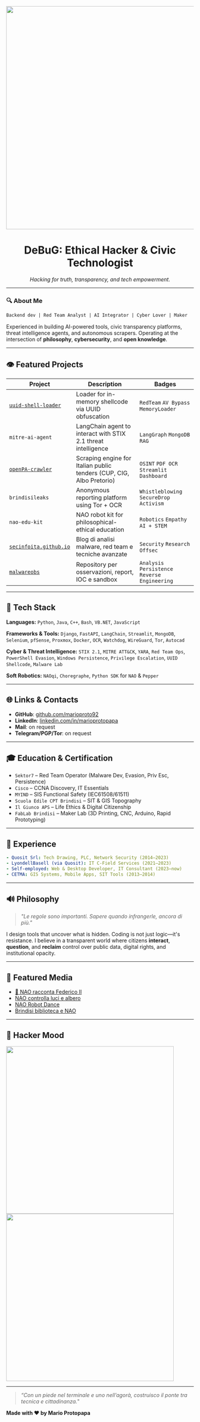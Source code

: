 <div align="center">
  <img src="https://user-images.githubusercontent.com/674621/191389888-3d13a4e6-e4b2-44ae-b9c8-1703fb01b3f6.png" width="600"/>
  
  # DeBuG: Ethical Hacker & Civic Technologist
  _Hacking for truth, transparency, and tech empowerment._
</div>

---

### 🔍 About Me

```txt
Backend dev | Red Team Analyst | AI Integrator | Cyber Lover | Maker
```  
Experienced in building AI-powered tools, civic transparency platforms, threat intelligence agents, and autonomous scrapers. Operating at the intersection of **philosophy**, **cybersecurity**, and **open knowledge**.

---

## 👁️ Featured Projects

| Project | Description | Badges |
|--------|-------------|--------|
| [`uuid-shell-loader`](https://github.com/marioproto92/malwareobs/blob/main/shellcode_uuid4_obfuscation.md) | Loader for in-memory shellcode via UUID obfuscation | `RedTeam` `AV Bypass` `MemoryLoader` |
| `mitre-ai-agent` | LangChain agent to interact with STIX 2.1 threat intelligence | `LangGraph` `MongoDB` `RAG` |
| [`openPA-crawler`](https://github.com/marioproto92/openpa-crawler) | Scraping engine for Italian public tenders (CUP, CIG, Albo Pretorio) | `OSINT` `PDF OCR` `Streamlit Dashboard` |
| `brindisileaks` | Anonymous reporting platform using Tor + OCR | `Whistleblowing` `SecureDrop` `Activism` |
| `nao-edu-kit` | NAO robot kit for philosophical-ethical education | `Robotics` `Empathy` `AI + STEM` |
| [`secinfoita.github.io`](https://github.com/marioproto92/secinfoita.github.io) | Blog di analisi malware, red team e tecniche avanzate | `Security` `Research` `Offsec` |
| [`malwareobs`](https://github.com/marioproto92/malwareobs) | Repository per osservazioni, report, IOC e sandbox | `Analysis` `Persistence` `Reverse Engineering` |

---

## 🚀 Tech Stack

**Languages:** `Python`, `Java`, `C++`, `Bash`, `VB.NET`, `JavaScript`

**Frameworks & Tools:** `Django`, `FastAPI`, `LangChain`, `Streamlit`, `MongoDB`, `Selenium`, `pfSense`, `Proxmox`, `Docker`, `OCR`, `Watchdog`, `WireGuard`, `Tor`, `Autocad`

**Cyber & Threat Intelligence:** `STIX 2.1`, `MITRE ATT&CK`, `YARA`, `Red Team Ops`, `PowerShell Evasion`, `Windows Persistence`, `Privilege Escalation`, `UUID Shellcode`, `Malware Lab`

**Soft Robotics:** `NAOqi`, `Choregraphe`, `Python SDK` for `NAO` & `Pepper`

---

## 🌐 Links & Contacts

- **GitHub**: [github.com/marioproto92](https://github.com/marioproto92)
- **LinkedIn**: [linkedin.com/in/marioprotopapa](https://www.linkedin.com/in/marioproto92/)
- **Mail**: on request
- **Telegram/PGP/Tor**: on request

---

## 🎓 Education & Certification

- `Sektor7` – Red Team Operator (Malware Dev, Evasion, Priv Esc, Persistence)
- `Cisco` – CCNA Discovery, IT Essentials
- `MYIND` – SIS Functional Safety (IEC61508/61511)
- `Scuola Edile CPT Brindisi` – SIT & GIS Topography
- `Il Giunco APS` – Life Ethics & Digital Citizenship
- `FabLab Brindisi` – Maker Lab (3D Printing, CNC, Arduino, Rapid Prototyping)

---

## 🏢 Experience

```yaml
- Quosit Srl: Tech Drawing, PLC, Network Security (2014–2023)
- LyondellBasell (via Quosit): IT C-Field Services (2021–2023)
- Self-employed: Web & Desktop Developer, IT Consultant (2023–now)
- CETMA: GIS Systems, Mobile Apps, SIT Tools (2013–2014)
```

---

## 🔊 Philosophy

> _"Le regole sono importanti. Sapere quando infrangerle, ancora di più."_

I design tools that uncover what is hidden.
Coding is not just logic—it's resistance. I believe in a transparent world where citizens **interact**, **question**, and **reclaim** control over public data, digital rights, and institutional opacity.

---

## 🌿 Featured Media

- [🎥 NAO racconta Federico II](https://www.youtube.com/watch?v=KYADXpW3Wgc)
- [NAO controlla luci e albero](https://www.youtube.com/shorts/KyZJv4fFJms)
- [NAO Robot Dance](https://www.youtube.com/watch?v=g_ShoiULnDk)
- [Brindisi biblioteca e NAO](https://video.repubblica.it/edizione/bari/brindisi-la-biblioteca-e-digitale-a-presentarla-e-il-robot-programmato-dagli-studenti/334443/335043)

---

## 🧵 Hacker Mood

<img src="https://media.giphy.com/media/iIqmM5tTjmpOB9mpbn/giphy.gif" width="450"/>
<img src="https://media.giphy.com/media/3o7TKxOhX1ETzSNLnO/giphy.gif" width="450"/>

---

> _“Con un piede nel terminale e uno nell’agorà, costruisco il ponte tra tecnica e cittadinanza._"

**Made with ♥ by Mario Protopapa**

